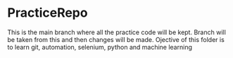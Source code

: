# PracticeRepo

This is the main branch where all the practice code will be kept. Branch will be taken from this and then changes will be made.
Ojective of this folder is to learn git, automation, selenium, python and machine learning
